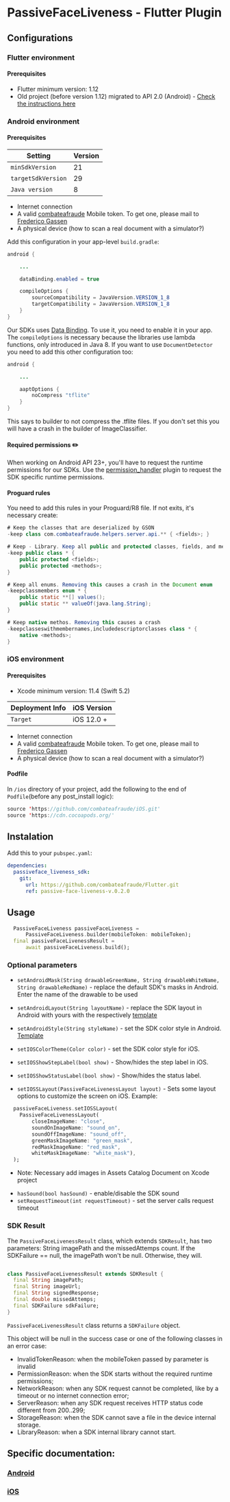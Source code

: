# PassiveFaceLiveness - Flutter Plugin

## Configurations

### Flutter environment

#### Prerequisites

- Flutter minimum version: 1.12
- Old project (before version 1.12) migrated to API 2.0 (Android) - [Check the instructions here](https://flutter.dev/docs/development/packages-and-plugins/plugin-api-migration)

### Android environment

#### Prerequisites

| Setting            | Version |
|--------------------|---------|
| `minSdkVersion`    | 21      |
| `targetSdkVersion` | 29      |
| `Java version`     | 8       |

* Internet connection
* A valid [combateafraude](https://combateafraude.com) Mobile token. To get one, please mail to [Frederico Gassen](mailto:frederico.gassen@combateafraude.com)
* A physical device (how to scan a real document with a simulator?)

Add this configuration in your app-level `build.gradle`:

``` java
android {

    ...

    dataBinding.enabled = true

    compileOptions {
        sourceCompatibility = JavaVersion.VERSION_1_8
        targetCompatibility = JavaVersion.VERSION_1_8
    }
}
```

Our SDKs uses [Data Binding](https://developer.android.com/topic/libraries/data-binding). To use it, you need to enable it in your app.
The `compileOptions` is necessary because the libraries use lambda functions, only introduced in Java 8.
If you want to use `DocumentDetector` you need to add this other configuration too:

``` java
android {

    ...

    aaptOptions {
        noCompress "tflite"
    }
}
```
This says to builder to not compress the .tflite files. If you don't set this you will have a crash in the builder of ImageClassifier.

#### Required permissions ✏️

When working on Android API 23+, you'll have to request the runtime permissions for our SDKs. Use the [permission_handler](https://pub.dev/packages/permission_handler) plugin to request the SDK specific runtime permissions.

#### Proguard rules

You need to add this rules in your Proguard/R8 file. If not exits, it's necessary create:

```java
# Keep the classes that are deserialized by GSON
-keep class com.combateafraude.helpers.server.api.** { <fields>; }

# Keep - Library. Keep all public and protected classes, fields, and methods.
-keep public class * {
    public protected <fields>;
    public protected <methods>;
}

# Keep all enums. Removing this causes a crash in the Document enum
-keepclassmembers enum * {
    public static **[] values();
    public static ** valueOf(java.lang.String);
}

# Keep native methos. Removing this causes a crash
-keepclasseswithmembernames,includedescriptorclasses class * {
    native <methods>;
}
```

### iOS environment

#### Prerequisites
- Xcode minimum version:  11.4 (Swift 5.2)

| Deployment Info |  iOS Version |
|-----------------|--------------|
| `Target`        | iOS 12.0 +   |

* Internet connection
* A valid [combateafraude](https://combateafraude.com) Mobile token. To get one, please mail to [Frederico Gassen](mailto:frederico.gassen@combateafraude.com)
* A physical device (how to scan a real document with a simulator?)

#### Podfile

In `/ios` directory of your project, add the following to the end of `Podfile`(before any post_install logic):

```swift
source 'https://github.com/combateafraude/iOS.git'
source 'https://cdn.cocoapods.org/'
```

## Instalation
Add this to your `pubspec.yaml`:

```yml
dependencies:  
  passiveface_liveness_sdk:
    git:
      url: https://github.com/combateafraude/Flutter.git
      ref: passive-face-liveness-v.0.2.0       
```

## Usage

```dart
  PassiveFaceLiveness passiveFaceLiveness =
      PassiveFaceLiveness.builder(mobileToken: mobileToken);
  final passiveFaceLivenessResult =
      await passiveFaceLiveness.build();
```

### Optional parameters

* `setAndroidMask(String drawableGreenName, String drawableWhiteName, String drawableRedName)` - replace the default SDK's masks in Android. Enter the name of the drawable to be used
* `setAndroidLayout(String layoutName)` - replace the SDK layout in Android with yours with the respectively [template](https://gist.github.com/kikogassen/62068b6e5bc7988d28594d833b125519)
* `setAndroidStyle(String styleName)` -  set the SDK color style in Android. [Template](https://github.com/combateafraude/Mobile/wiki/Common#styles)

* `setIOSColorTheme(Color color)` - set the SDK color style for iOS.
* `setIOSShowStepLabel(bool show)` - Show/hides the step label in iOS.
* `setIOSShowStatusLabel(bool show)` - Show/hides the status label.
* `setIOSSLayout(PassiveFaceLivenessLayout layout)` - Sets some layout options to customize the screen on iOS.
Example:
```dart
  passiveFaceLiveness.setIOSSLayout(
    PassiveFaceLivenessLayout(
        closeImageName: "close",
        soundOnImageName: "sound_on",
        soundOffImageName: "sound_off",
        greenMaskImageName: "green_mask",
        redMaskImageName: "red_mask",
        whiteMaskImageName: "white_mask"),
  );
```
- Note: Necessary add images in Assets Catalog Document on Xcode project

* `hasSound(bool hasSound)` - enable/disable the SDK sound
* `setRequestTimeout(int requestTimeout)` - set the server calls request timeout

### SDK Result
The `PassiveFaceLivenessResult` class, which extends `SDKResult`, has two parameters: String imagePath and the missedAttemps count. If the SDKFailure == null, the imagePath won't be null. Otherwise, they will.

```dart

class PassiveFaceLivenessResult extends SDKResult {
  final String imagePath;
  final String imageUrl;
  final String signedResponse;
  final double missedAttemps;
  final SDKFailure sdkFailure;
}
```

`PassiveFaceLivenessResult` class returns a `SDKFailure` object.

This object will be null in the success case or one of the following classes in an error case:

* InvalidTokenReason: when the mobileToken passed by parameter is invalid
* PermissionReason: when the SDK starts without the required runtime permissions;
* NetworkReason: when any SDK request cannot be completed, like by a timeout or no internet connection error;
* ServerReason: when any SDK request receives HTTP status code different from 200..299;
* StorageReason: when the SDK cannot save a file in the device internal storage.
* LibraryReason: when a SDK internal library cannot start.

## Specific documentation:

### [Android](https://github.com/combateafraude/Android/wiki)
### [iOS](https://github.com/combateafraude/iOS/wiki)
